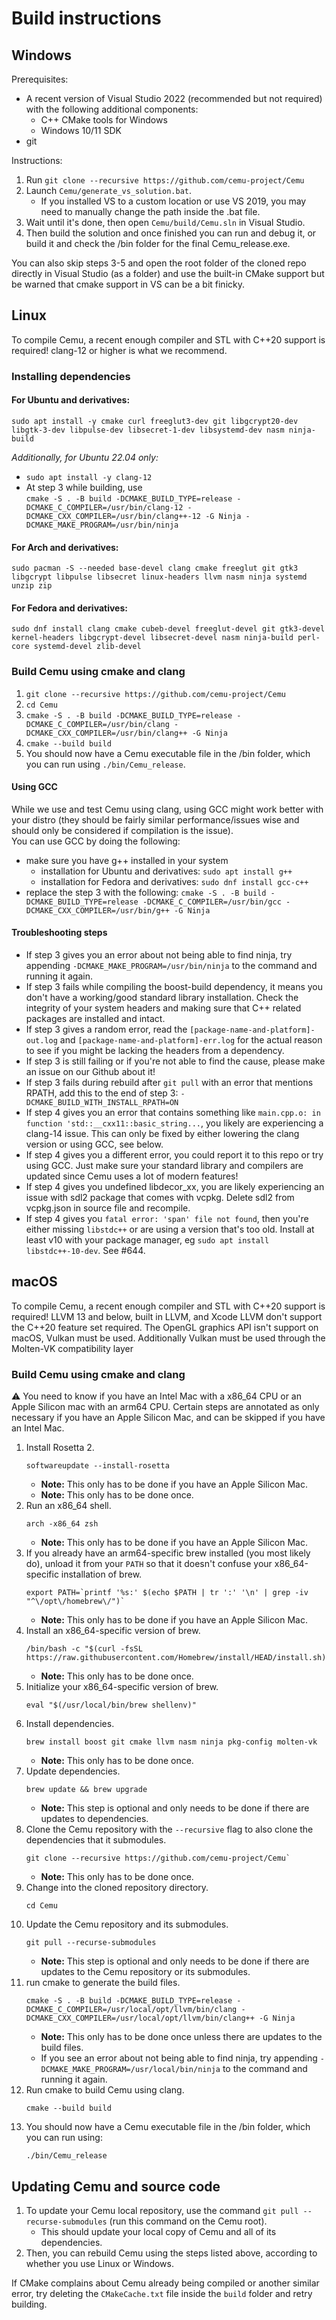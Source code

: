 # Build instructions

## Windows

Prerequisites:
- A recent version of Visual Studio 2022 (recommended but not required) with the following additional components:
  - C++ CMake tools for Windows
  - Windows 10/11 SDK
- git

Instructions:

1. Run `git clone --recursive https://github.com/cemu-project/Cemu`
2. Launch `Cemu/generate_vs_solution.bat`.
    - If you installed VS to a custom location or use VS 2019, you may need to manually change the path inside the .bat file.
3. Wait until it's done, then open `Cemu/build/Cemu.sln` in Visual Studio.
4. Then build the solution and once finished you can run and debug it, or build it and check the /bin folder for the final Cemu_release.exe.

You can also skip steps 3-5 and open the root folder of the cloned repo directly in Visual Studio (as a folder) and use the built-in CMake support but be warned that cmake support in VS can be a bit finicky.

## Linux

To compile Cemu, a recent enough compiler and STL with C++20 support is required! clang-12 or higher is what we recommend.

### Installing dependencies

#### For Ubuntu and derivatives:
`sudo apt install -y cmake curl freeglut3-dev git libgcrypt20-dev libgtk-3-dev libpulse-dev libsecret-1-dev libsystemd-dev nasm ninja-build` 

*Additionally, for Ubuntu 22.04 only:*
 - `sudo apt install -y clang-12`
 - At step 3 while building, use  
   `cmake -S . -B build -DCMAKE_BUILD_TYPE=release -DCMAKE_C_COMPILER=/usr/bin/clang-12 -DCMAKE_CXX_COMPILER=/usr/bin/clang++-12 -G Ninja -DCMAKE_MAKE_PROGRAM=/usr/bin/ninja`

#### For Arch and derivatives:
`sudo pacman -S --needed base-devel clang cmake freeglut git gtk3 libgcrypt libpulse libsecret linux-headers llvm nasm ninja systemd unzip zip`

#### For Fedora and derivatives:
`sudo dnf install clang cmake cubeb-devel freeglut-devel git gtk3-devel kernel-headers libgcrypt-devel libsecret-devel nasm ninja-build perl-core systemd-devel zlib-devel`

### Build Cemu using cmake and clang
1. `git clone --recursive https://github.com/cemu-project/Cemu`
2. `cd Cemu`
3. `cmake -S . -B build -DCMAKE_BUILD_TYPE=release -DCMAKE_C_COMPILER=/usr/bin/clang -DCMAKE_CXX_COMPILER=/usr/bin/clang++ -G Ninja`
4. `cmake --build build`
5. You should now have a Cemu executable file in the /bin folder, which you can run using `./bin/Cemu_release`.

#### Using GCC
While we use and test Cemu using clang, using GCC might work better with your distro (they should be fairly similar performance/issues wise and should only be considered if compilation is the issue).  
You can use GCC by doing the following:
- make sure you have g++ installed in your system
  - installation for Ubuntu and derivatives: `sudo apt install g++`
  - installation for Fedora and derivatives: `sudo dnf install gcc-c++`
- replace the step 3 with the following:
`cmake -S . -B build -DCMAKE_BUILD_TYPE=release -DCMAKE_C_COMPILER=/usr/bin/gcc -DCMAKE_CXX_COMPILER=/usr/bin/g++ -G Ninja`

#### Troubleshooting steps
 - If step 3 gives you an error about not being able to find ninja, try appending `-DCMAKE_MAKE_PROGRAM=/usr/bin/ninja` to the command and running it again.
 - If step 3 fails while compiling the boost-build dependency, it means you don't have a working/good standard library installation. Check the integrity of your system headers and making sure that C++ related packages are installed and intact.
 - If step 3 gives a random error, read the `[package-name-and-platform]-out.log` and `[package-name-and-platform]-err.log` for the actual reason to see if you might be lacking the headers from a dependency.
 - If step 3 is still failing or if you're not able to find the cause, please make an issue on our Github about it!
 - If step 3 fails during rebuild after `git pull` with an error that mentions RPATH, add this to the end of step 3: `-DCMAKE_BUILD_WITH_INSTALL_RPATH=ON`
 - If step 4 gives you an error that contains something like `main.cpp.o: in function 'std::__cxx11::basic_string...`, you likely are experiencing a clang-14 issue. This can only be fixed by either lowering the clang version or using GCC, see below.
 - If step 4 gives you a different error, you could report it to this repo or try using GCC. Just make sure your standard library and compilers are updated since Cemu uses a lot of modern features!
 - If step 4 gives you undefined libdecor_xx, you are likely experiencing an issue with sdl2 package that comes with vcpkg. Delete sdl2 from vcpkg.json in source file and recompile.
 - If step 4 gives you `fatal error: 'span' file not found`, then you're either missing `libstdc++` or are using a version that's too old. Install at least v10 with your package manager, eg `sudo apt install libstdc++-10-dev`. See #644.

## macOS

To compile Cemu, a recent enough compiler and STL with C++20 support is required! LLVM 13 and 
below, built in LLVM, and Xcode LLVM don't support the C++20 feature set required. The OpenGL graphics
API isn't support on macOS, Vulkan must be used. Additionally Vulkan must be used through the 
Molten-VK compatibility layer

### Build Cemu using cmake and clang

:warning: You need to know if you have an Intel Mac with a x86_64 CPU or an Apple Silicon mac with an arm64 CPU. Certain steps are annotated as only necessary if you have an Apple Silicon Mac, and can be skipped if you have an Intel Mac.

1. Install Rosetta 2.
   ```
   softwareupdate --install-rosetta
   ```
   * **Note:** This only has to be done if you have an Apple Silicon Mac.
   * **Note:** This only has to be done once.
1. Run an x86_64 shell.
   ```
   arch -x86_64 zsh
   ```
   * **Note:** This only has to be done if you have an Apple Silicon Mac.
1. If you already have an arm64-specific brew installed (you most likely do), unload it from your `PATH` so that it doesn't confuse your x86_64-specific installation of brew.
   ```
   export PATH=`printf '%s:' $(echo $PATH | tr ':' '\n' | grep -iv "^\/opt\/homebrew\/")`
   ```
   * **Note:** This only has to be done if you have an Apple Silicon Mac.
1. Install an x86_64-specific version of brew.
   ```
   /bin/bash -c "$(curl -fsSL https://raw.githubusercontent.com/Homebrew/install/HEAD/install.sh)"
   ```
   * **Note:** This only has to be done once.
1. Initialize your x86_64-specific version of brew.
   ```
   eval "$(/usr/local/bin/brew shellenv)"
   ```
1. Install dependencies.
   ```
   brew install boost git cmake llvm nasm ninja pkg-config molten-vk
   ```
   * **Note:** This only has to be done once.
1. Update dependencies.
   ```
   brew update && brew upgrade
   ```
   * **Note:** This step is optional and only needs to be done if there are updates to dependencies.
1. Clone the Cemu repository with the `--recursive` flag to also clone the dependencies that it submodules.
   ```
   git clone --recursive https://github.com/cemu-project/Cemu`
   ```
   * **Note:** This only has to be done once.
1. Change into the cloned repository directory.
   ```
   cd Cemu
   ```
1. Update the Cemu repository and its submodules.
   ```
   git pull --recurse-submodules
   ```
   * **Note:** This step is optional and only needs to be done if there are updates to the Cemu repository or its submodules.
1. run cmake to generate the build files.
   ```
   cmake -S . -B build -DCMAKE_BUILD_TYPE=release -DCMAKE_C_COMPILER=/usr/local/opt/llvm/bin/clang -DCMAKE_CXX_COMPILER=/usr/local/opt/llvm/bin/clang++ -G Ninja
   ```
   * **Note:** This only has to be done once unless there are updates to the build files.
   * If you see an error about not being able to find ninja, try appending `-DCMAKE_MAKE_PROGRAM=/usr/local/bin/ninja` to the command and running it again.
1. Run cmake to build Cemu using clang.
   ```
   cmake --build build
   ```
1. You should now have a Cemu executable file in the /bin folder, which you can run using:
   ```
   ./bin/Cemu_release
   ```

## Updating Cemu and source code
1. To update your Cemu local repository, use the command `git pull --recurse-submodules` (run this command on the Cemu root).
    - This should update your local copy of Cemu and all of its dependencies.
2. Then, you can rebuild Cemu using the steps listed above, according to whether you use Linux or Windows.

If CMake complains about Cemu already being compiled or another similar error, try deleting the `CMakeCache.txt` file inside the `build` folder and retry building.
